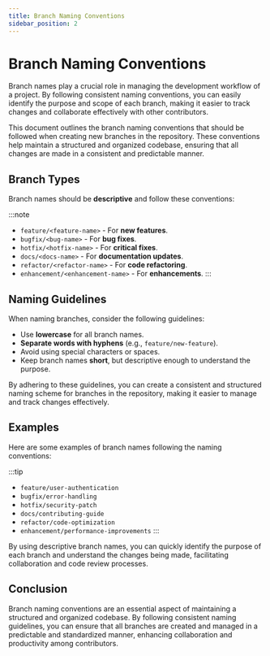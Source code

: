```yaml
---
title: Branch Naming Conventions
sidebar_position: 2
---
```


# Branch Naming Conventions

Branch names play a crucial role in managing the development workflow of a project. By following consistent naming conventions, you can easily identify the purpose and scope of each branch, making it easier to track changes and collaborate effectively with other contributors.

This document outlines the branch naming conventions that should be followed when creating new branches in the repository. These conventions help maintain a structured and organized codebase, ensuring that all changes are made in a consistent and predictable manner.

## Branch Types

Branch names should be **descriptive** and follow these conventions:

:::note
- `feature/<feature-name>` - For **new features**.
- `bugfix/<bug-name>` - For **bug fixes**.
- `hotfix/<hotfix-name>` - For **critical fixes**.
- `docs/<docs-name>` - For **documentation updates**.
- `refactor/<refactor-name>` - For **code refactoring**.
- `enhancement/<enhancement-name>` - For **enhancements**.
:::

## Naming Guidelines

When naming branches, consider the following guidelines:

- Use **lowercase** for all branch names.
- **Separate words with hyphens** (e.g., `feature/new-feature`).
- Avoid using special characters or spaces.
- Keep branch names **short**, but descriptive enough to understand the purpose.

By adhering to these guidelines, you can create a consistent and structured naming scheme for branches in the repository, making it easier to manage and track changes effectively.

## Examples

Here are some examples of branch names following the naming conventions:

:::tip
- `feature/user-authentication`
- `bugfix/error-handling`
- `hotfix/security-patch`
- `docs/contributing-guide`
- `refactor/code-optimization`
- `enhancement/performance-improvements`
:::

By using descriptive branch names, you can quickly identify the purpose of each branch and understand the changes being made, facilitating collaboration and code review processes.

## Conclusion

Branch naming conventions are an essential aspect of maintaining a structured and organized codebase. By following consistent naming guidelines, you can ensure that all branches are created and managed in a predictable and standardized manner, enhancing collaboration and productivity among contributors.
